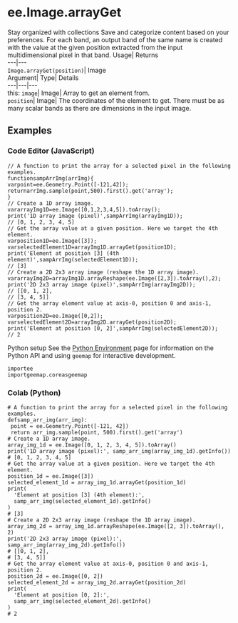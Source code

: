  
#  ee.Image.arrayGet 
Stay organized with collections  Save and categorize content based on your preferences. 
For each band, an output band of the same name is created with the value at the given position extracted from the input multidimensional pixel in that band. Usage| Returns  
---|---  
`Image.arrayGet(position)`| Image  
Argument| Type| Details  
---|---|---  
this: `image`| Image| Array to get an element from.  
`position`| Image| The coordinates of the element to get. There must be as many scalar bands as there are dimensions in the input image.  
## Examples
### Code Editor (JavaScript)
```
// A function to print the array for a selected pixel in the following examples.
functionsampArrImg(arrImg){
varpoint=ee.Geometry.Point([-121,42]);
returnarrImg.sample(point,500).first().get('array');
}
// Create a 1D array image.
vararrayImg1D=ee.Image([0,1,2,3,4,5]).toArray();
print('1D array image (pixel)',sampArrImg(arrayImg1D));
// [0, 1, 2, 3, 4, 5]
// Get the array value at a given position. Here we target the 4th element.
varposition1D=ee.Image([3]);
varselectedElement1D=arrayImg1D.arrayGet(position1D);
print('Element at position [3] (4th element)',sampArrImg(selectedElement1D));
// [3]
// Create a 2D 2x3 array image (reshape the 1D array image).
vararrayImg2D=arrayImg1D.arrayReshape(ee.Image([2,3]).toArray(),2);
print('2D 2x3 array image (pixel)',sampArrImg(arrayImg2D));
// [[0, 1, 2],
// [3, 4, 5]]
// Get the array element value at axis-0, position 0 and axis-1, position 2.
varposition2D=ee.Image([0,2]);
varselectedElement2D=arrayImg2D.arrayGet(position2D);
print('Element at position [0, 2]',sampArrImg(selectedElement2D));
// 2
```

Python setup
See the [ Python Environment](https://developers.google.com/earth-engine/guides/python_install) page for information on the Python API and using `geemap` for interactive development.
```
importee
importgeemap.coreasgeemap
```

### Colab (Python)
```
# A function to print the array for a selected pixel in the following examples.
defsamp_arr_img(arr_img):
 point = ee.Geometry.Point([-121, 42])
 return arr_img.sample(point, 500).first().get('array')
# Create a 1D array image.
array_img_1d = ee.Image([0, 1, 2, 3, 4, 5]).toArray()
print('1D array image (pixel):', samp_arr_img(array_img_1d).getInfo())
# [0, 1, 2, 3, 4, 5]
# Get the array value at a given position. Here we target the 4th element.
position_1d = ee.Image([3])
selected_element_1d = array_img_1d.arrayGet(position_1d)
print(
  'Element at position [3] (4th element):',
  samp_arr_img(selected_element_1d).getInfo()
)
# [3]
# Create a 2D 2x3 array image (reshape the 1D array image).
array_img_2d = array_img_1d.arrayReshape(ee.Image([2, 3]).toArray(), 2)
print('2D 2x3 array image (pixel):', samp_arr_img(array_img_2d).getInfo())
# [[0, 1, 2],
# [3, 4, 5]]
# Get the array element value at axis-0, position 0 and axis-1, position 2.
position_2d = ee.Image([0, 2])
selected_element_2d = array_img_2d.arrayGet(position_2d)
print(
  'Element at position [0, 2]:',
  samp_arr_img(selected_element_2d).getInfo()
)
# 2
```

